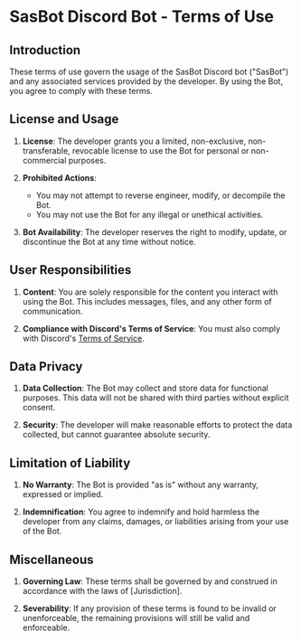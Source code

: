 # SasBot Discord Bot - Terms of Use

## Introduction

These terms of use govern the usage of the SasBot Discord bot ("SasBot") and any associated services provided by the developer. By using the Bot, you agree to comply with these terms.

## License and Usage

1. **License**: The developer grants you a limited, non-exclusive, non-transferable, revocable license to use the Bot for personal or non-commercial purposes.

2. **Prohibited Actions**:
    - You may not attempt to reverse engineer, modify, or decompile the Bot.
    - You may not use the Bot for any illegal or unethical activities.

3. **Bot Availability**: The developer reserves the right to modify, update, or discontinue the Bot at any time without notice.

## User Responsibilities

1. **Content**: You are solely responsible for the content you interact with using the Bot. This includes messages, files, and any other form of communication.

2. **Compliance with Discord's Terms of Service**: You must also comply with Discord's [Terms of Service](https://discord.com/terms).

## Data Privacy

1. **Data Collection**: The Bot may collect and store data for functional purposes. This data will not be shared with third parties without explicit consent.

2. **Security**: The developer will make reasonable efforts to protect the data collected, but cannot guarantee absolute security.

## Limitation of Liability

1. **No Warranty**: The Bot is provided "as is" without any warranty, expressed or implied.

2. **Indemnification**: You agree to indemnify and hold harmless the developer from any claims, damages, or liabilities arising from your use of the Bot.

## Miscellaneous

1. **Governing Law**: These terms shall be governed by and construed in accordance with the laws of [Jurisdiction].

2. **Severability**: If any provision of these terms is found to be invalid or unenforceable, the remaining provisions will still be valid and enforceable.
